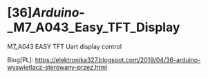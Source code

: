 # [36]_Arduino_-_M7_A043_Easy_TFT_Display

M7_A043 EASY TFT Uart display control

Blog[PL]:
https://elektronika327.blogspot.com/2019/04/36-arduino-wyswietlacz-sterowany-przez.html
